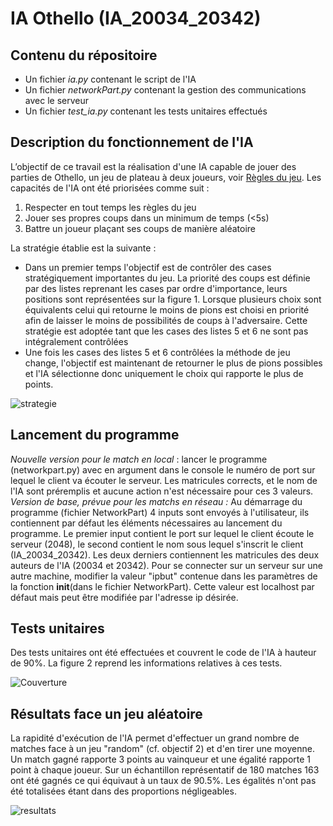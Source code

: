# IA Othello (IA_20034_20342)

## Contenu du répositoire 
* Un fichier *ia.py* contenant le script de l'IA 
* Un fichier *networkPart.py* contenant la gestion des communications avec le serveur
* Un fichier *test_ia.py* contenant les tests unitaires effectués

## Description du fonctionnement de l'IA

L’objectif de ce travail est la réalisation d'une IA capable de jouer des parties de Othello, un jeu de plateau à deux joueurs, voir [Règles du jeu](https://www.ffothello.org/othello/regles-du-jeu/).
Les capacités de l'IA ont été priorisées comme suit : 
1. Respecter en tout temps les règles du jeu
2. Jouer ses propres coups dans un minimum de temps (<5s)
3. Battre un joueur plaçant ses coups de manière aléatoire 


La stratégie établie est la suivante :
- Dans un premier temps l'objectif est de contrôler des cases stratégiquement importantes du jeu. La priorité des coups est définie par des listes reprenant les cases par ordre d'importance, leurs positions sont représentées sur la figure 1. Lorsque plusieurs choix sont équivalents celui qui retourne le moins de pions est choisi en priorité afin de laisser le moins de possibilités de coups à l'adversaire. Cette stratégie est adoptée tant que les cases des listes 5 et 6 ne sont pas intégralement contrôlées 
- Une fois les cases des listes 5 et 6 contrôlées la méthode de jeu change, l'objectif est maintenant de retourner le plus de pions possibles et l'IA sélectionne donc uniquement le choix qui rapporte le plus de points.
 
![strategie](https://user-images.githubusercontent.com/99732004/167869997-67b49e6c-2482-4bb2-8a40-eff0989c73a1.png)


## Lancement du programme
*Nouvelle version pour le match en local* : lancer le programme (networkpart.py) avec en argument dans le console le numéro de port sur lequel le client va écouter le serveur. Les matricules corrects, et le nom de l'IA sont préremplis et aucune action n'est nécessaire pour ces 3 valeurs. 
*Version de base, prévue pour les matchs en réseau :*
Au démarrage du programme (fichier NetworkPart) 4 inputs sont envoyés à l'utilisateur, ils contiennent par défaut les éléments nécessaires au lancement du programme.
Le premier input contient le port sur lequel le client écoute le serveur (2048), le second contient le nom sous lequel s'inscrit le client (IA_20034_20342). Les deux derniers contiennent les matricules des deux auteurs de l'IA (20034 et 20342).
Pour se connecter sur un serveur sur une autre machine, modifier la valeur "ipbut" contenue dans les paramètres de la fonction __init__(dans le fichier NetworkPart). Cette valeur est localhost par défaut mais peut être modifiée par l'adresse ip désirée. 

## Tests unitaires 

Des tests unitaires ont été effectuées et couvrent le code de l'IA à hauteur de 90%. La figure 2 reprend les informations relatives à ces tests.

![Couverture](https://user-images.githubusercontent.com/99732004/167870021-c3da98b4-b437-4f1f-b099-eb811aa30414.png)

## Résultats face un jeu aléatoire 

La rapidité d'exécution de l'IA permet d'effectuer un grand nombre de matches face à un jeu "random" (cf. objectif 2) et d'en tirer une moyenne. Un match gagné rapporte 3 points au vainqueur et une égalité rapporte 1 point à chaque joueur. Sur un échantillon représentatif de 180 matches 163 ont été gagnés ce qui équivaut à un taux de 90.5%. Les égalités n'ont pas été totalisées étant dans des proportions négligeables.

![resultats](https://user-images.githubusercontent.com/99732004/167870046-2c14ce5b-6ee5-4727-8631-1534a70af6c0.png)
